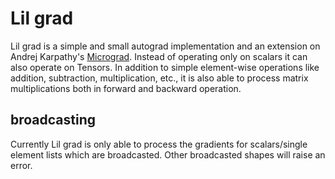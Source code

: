 # Lil grad

Lil grad is a simple and small autograd implementation and an extension on Andrej Karpathy's [Micrograd](https://github.com/karpathy/micrograd). Instead of operating only on scalars it can also operate on Tensors. In addition to simple element-wise operations like addition, subtraction, multiplication, etc., it is also able to process matrix multiplications both in forward and backward operation.

## broadcasting

Currently Lil grad is only able to process the gradients for scalars/single element lists which are broadcasted. Other broadcasted shapes will raise an error.
